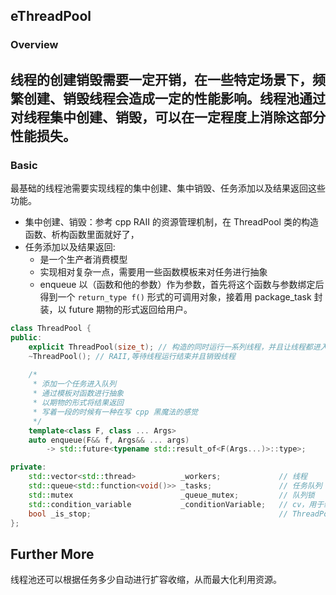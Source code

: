 ## eThreadPool
### Overview
线程的创建销毁需要一定开销，在一些特定场景下，频繁创建、销毁线程会造成一定的性能影响。线程池通过对线程集中创建、销毁，可以在一定程度上消除这部分性能损失。
---
### Basic
最基础的线程池需要实现线程的集中创建、集中销毁、任务添加以及结果返回这些功能。

- 集中创建、销毁：参考 cpp RAII 的资源管理机制，在 ThreadPool 类的构造函数、析构函数里面就好了，
- 任务添加以及结果返回:
    - 是一个生产者消费模型
    - 实现相对复杂一点，需要用一些函数模板来对任务进行抽象
    - enqueue 以（函数和他的参数）作为参数，首先将这个函数与参数绑定后得到一个 `return_type f()` 形式的可调用对象，接着用 package_task 封装，以 future 期物的形式返回给用户。


```cpp
class ThreadPool {
public:
    explicit ThreadPool(size_t); // 构造的同时运行一系列线程，并且让线程都进入 sleep 状态避免占有 CPU 资源
    ~ThreadPool(); // RAII,等待线程运行结束并且销毁线程
    
    /*
     * 添加一个任务进入队列
     * 通过模板对函数进行抽象
     * 以期物的形式将结果返回
     * 写着一段的时候有一种在写 cpp 黑魔法的感觉
     */
    template<class F, class ... Args> 
    auto enqueue(F&& f, Args&& ... args)
        -> std::future<typename std::result_of<F(Args...)>::type>;

private:
    std::vector<std::thread>          _workers;             // 线程
    std::queue<std::function<void()>> _tasks;               // 任务队列
    std::mutex                        _queue_mutex;         // 队列锁
    std::condition_variable           _conditionVariable;   // cv，用于线程的休眠唤醒
    bool _is_stop;                                          // ThreadPool 状态
};
```
## Further More
线程池还可以根据任务多少自动进行扩容收缩，从而最大化利用资源。